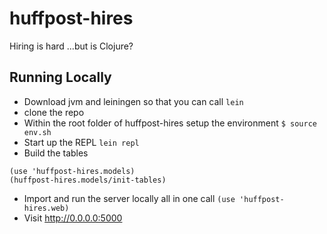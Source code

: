 huffpost-hires
==============

Hiring is hard ...but is Clojure?

Running Locally
----

* Download jvm and leiningen so that you can call ```lein```
* clone the repo
* Within the root folder of huffpost-hires setup the environment ```$ source env.sh```
* Start up the REPL ```lein repl```
* Build the tables
```
(use 'huffpost-hires.models)
(huffpost-hires.models/init-tables)
```
* Import and run the server locally all in one call ```(use 'huffpost-hires.web)```
* Visit <http://0.0.0.0:5000>